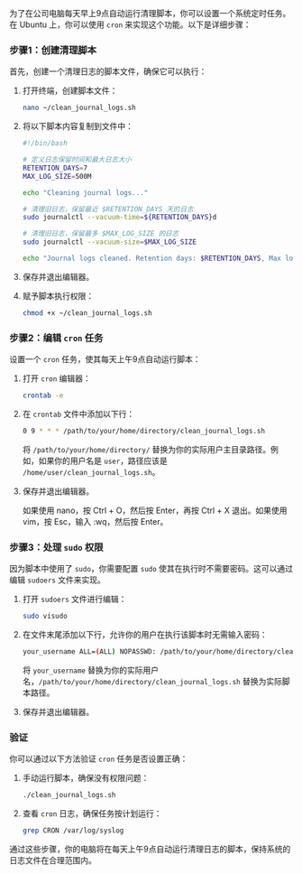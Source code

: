 为了在公司电脑每天早上9点自动运行清理脚本，你可以设置一个系统定时任务。在 Ubuntu 上，你可以使用 `cron` 来实现这个功能。以下是详细步骤：

### 步骤1：创建清理脚本
首先，创建一个清理日志的脚本文件，确保它可以执行：

1. 打开终端，创建脚本文件：

   ```sh
   nano ~/clean_journal_logs.sh
   ```

2. 将以下脚本内容复制到文件中：

   ```bash
   #!/bin/bash

   # 定义日志保留时间和最大日志大小
   RETENTION_DAYS=7
   MAX_LOG_SIZE=500M

   echo "Cleaning journal logs..."

   # 清理旧日志，保留最近 $RETENTION_DAYS 天的日志
   sudo journalctl --vacuum-time=${RETENTION_DAYS}d

   # 清理旧日志，保留最多 $MAX_LOG_SIZE 的日志
   sudo journalctl --vacuum-size=$MAX_LOG_SIZE

   echo "Journal logs cleaned. Retention days: $RETENTION_DAYS, Max log size: $MAX_LOG_SIZE"
   ```

3. 保存并退出编辑器。

4. 赋予脚本执行权限：

   ```sh
   chmod +x ~/clean_journal_logs.sh
   ```

### 步骤2：编辑 `cron` 任务
设置一个 `cron` 任务，使其每天上午9点自动运行脚本：

1. 打开 `cron` 编辑器：

   ```sh
   crontab -e
   ```

2. 在 `crontab` 文件中添加以下行：

   ```sh
   0 9 * * * /path/to/your/home/directory/clean_journal_logs.sh
   ```

   将 `/path/to/your/home/directory/` 替换为你的实际用户主目录路径。例如，如果你的用户名是 `user`，路径应该是 `/home/user/clean_journal_logs.sh`。

3. 保存并退出编辑器。

   如果使用 nano，按 Ctrl + O，然后按 Enter，再按 Ctrl + X 退出。如果使用 vim，按 Esc，输入 :wq，然后按 Enter。

### 步骤3：处理 `sudo` 权限
因为脚本中使用了 `sudo`，你需要配置 `sudo` 使其在执行时不需要密码。这可以通过编辑 `sudoers` 文件来实现。

1. 打开 `sudoers` 文件进行编辑：

   ```sh
   sudo visudo
   ```

2. 在文件末尾添加以下行，允许你的用户在执行该脚本时无需输入密码：

   ```sh
   your_username ALL=(ALL) NOPASSWD: /path/to/your/home/directory/clean_journal_logs.sh
   ```

   将 `your_username` 替换为你的实际用户名，`/path/to/your/home/directory/clean_journal_logs.sh` 替换为实际脚本路径。

3. 保存并退出编辑器。

### 验证
你可以通过以下方法验证 `cron` 任务是否设置正确：

1. 手动运行脚本，确保没有权限问题：

   ```sh
   ./clean_journal_logs.sh
   ```

2. 查看 `cron` 日志，确保任务按计划运行：

   ```sh
   grep CRON /var/log/syslog
   ```

通过这些步骤，你的电脑将在每天上午9点自动运行清理日志的脚本，保持系统的日志文件在合理范围内。
